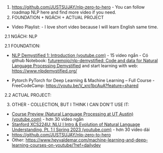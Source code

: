 1. https://github.com/JUSTSUJAY/nlp-zero-to-hero  - You can follow roadmap NLP here and find more video if you need.
2. FOUNDATION + NGÁCH + ACTUAL PROJECT 
- Video Playlist: - I love short video because I will learn English same time.

2.1 NGÁCH: NLP

2.1 FOUNDATION:
- [NLP Demystified 1: Introduction (youtube.com)](https://www.youtube.com/watch?v=diOXCK7I2wA&list=PLw3N0OFSAYSEC_XokEcX8uzJmEZSoNGuS&index=1) - 15 video ngắn - Có github Notebook: [futuremojo/nlp-demystified: Code and data for Natural Language Processing Demystified](https://github.com/futuremojo/nlp-demystified)
and start learning with web: https://www.nlpdemystified.org/

- Pytorch PyTorch for Deep Learning & Machine Learning – Full Course - FreeCodeCamp: https://youtu.be/V_xro1bcAuA?feature=shared

2.2 ACTUAL PROJECT: 


3. OTHER - COLLECTION, BUT I THINK I CAN DON'T USE IT: 
-  [Course Preview (Natural Language Processing at UT Austin) (youtube.com)](https://www.youtube.com/playlist?list=PLofp2YXfp7TZZ5c7HEChs0_wfEfewLDs7) - hơn 30 video ngắn 
-  [Stanford XCS224U: NLU I Intro & Evolution of Natural Language Understanding, Pt. 1 I Spring 2023 (youtube.com)](https://www.youtube.com/playlist?list=PLoROMvodv4rOwvldxftJTmoR3kRcWkJBp) - hơn 30 video dài
- https://github.com/JUSTSUJAY/nlp-zero-to-hero 
- Other: https://www.heyvaldemar.com/machine-learning-and-deep-learning-courses-on-youtube/?ref=dailydev